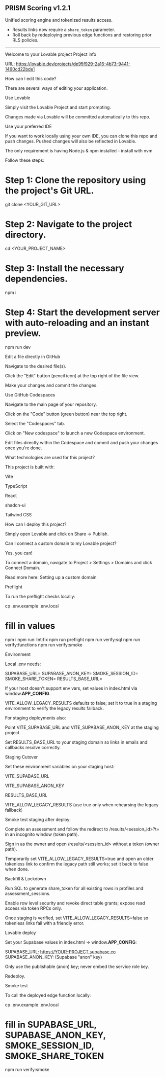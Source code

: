 ## PRISM Scoring v1.2.1

Unified scoring engine and tokenized results access.

- Results links now require a `share_token` parameter.
- Roll back by redeploying previous edge functions and restoring prior RLS policies.

---

Welcome to your Lovable project
Project info

URL: https://lovable.dev/projects/de95f929-2a16-4b73-9441-1460cd22bde1

How can I edit this code?

There are several ways of editing your application.

Use Lovable

Simply visit the Lovable Project
 and start prompting.

Changes made via Lovable will be committed automatically to this repo.

Use your preferred IDE

If you want to work locally using your own IDE, you can clone this repo and push changes. Pushed changes will also be reflected in Lovable.

The only requirement is having Node.js & npm installed - install with nvm

Follow these steps:

# Step 1: Clone the repository using the project's Git URL.
git clone <YOUR_GIT_URL>

# Step 2: Navigate to the project directory.
cd <YOUR_PROJECT_NAME>

# Step 3: Install the necessary dependencies.
npm i

# Step 4: Start the development server with auto-reloading and an instant preview.
npm run dev


Edit a file directly in GitHub

Navigate to the desired file(s).

Click the "Edit" button (pencil icon) at the top right of the file view.

Make your changes and commit the changes.

Use GitHub Codespaces

Navigate to the main page of your repository.

Click on the "Code" button (green button) near the top right.

Select the "Codespaces" tab.

Click on "New codespace" to launch a new Codespace environment.

Edit files directly within the Codespace and commit and push your changes once you're done.

What technologies are used for this project?

This project is built with:

Vite

TypeScript

React

shadcn-ui

Tailwind CSS

How can I deploy this project?

Simply open Lovable
 and click on Share -> Publish.

Can I connect a custom domain to my Lovable project?

Yes, you can!

To connect a domain, navigate to Project > Settings > Domains and click Connect Domain.

Read more here: Setting up a custom domain

Preflight

To run the preflight checks locally:

cp .env.example .env.local
# fill in values
npm i
npm run lint:fix
npm run preflight
npm run verify:sql
npm run verify:functions
npm run verify:smoke

Environment

Local .env needs:

SUPABASE_URL=
SUPABASE_ANON_KEY=
SMOKE_SESSION_ID=
SMOKE_SHARE_TOKEN=
RESULTS_BASE_URL=


If your host doesn't support env vars, set values in index.html via window.__APP_CONFIG__.

VITE_ALLOW_LEGACY_RESULTS defaults to false; set it to true in a staging environment to verify the legacy results fallback.

For staging deployments also:

Point VITE_SUPABASE_URL and VITE_SUPABASE_ANON_KEY at the staging project.

Set RESULTS_BASE_URL to your staging domain so links in emails and callbacks resolve correctly.

Staging Cutover

Set these environment variables on your staging host:

VITE_SUPABASE_URL

VITE_SUPABASE_ANON_KEY

RESULTS_BASE_URL

VITE_ALLOW_LEGACY_RESULTS (use true only when rehearsing the legacy fallback)

Smoke test staging after deploy:

Complete an assessment and follow the redirect to /results/<session_id>?t=<token> in an incognito window (token path).

Sign in as the owner and open /results/<session_id> without a token (owner path).

Temporarily set VITE_ALLOW_LEGACY_RESULTS=true and open an older tokenless link to confirm the legacy path still works; set it back to false when done.

Backfill & Lockdown

Run SQL to generate share_token for all existing rows in profiles and assessment_sessions.

Enable row level security and revoke direct table grants; expose read access via token RPCs only.

Once staging is verified, set VITE_ALLOW_LEGACY_RESULTS=false so tokenless links fail with a friendly error.

Lovable deploy

Set your Supabase values in index.html → window.__APP_CONFIG__:

SUPABASE_URL: https://YOUR-PROJECT.supabase.co
SUPABASE_ANON_KEY: (Supabase "anon" key)


Only use the publishable (anon) key; never embed the service role key.

Redeploy.

Smoke test

To call the deployed edge function locally:

cp .env.example .env.local
# fill in SUPABASE_URL, SUPABASE_ANON_KEY, SMOKE_SESSION_ID, SMOKE_SHARE_TOKEN
npm run verify:smoke